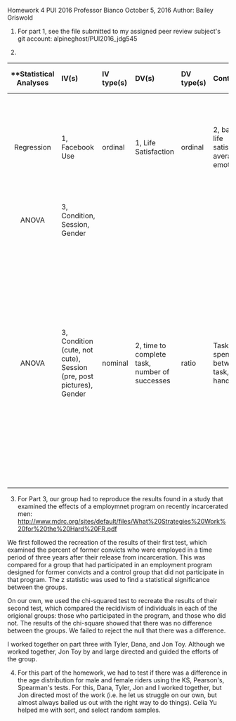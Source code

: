 Homework 4
PUI 2016
Professor Bianco
October 5, 2016
Author: Bailey Griswold

1. For part 1, see the file submitted to my assigned peer review subject's git account: alpineghost/PUI2016\_jdg545

2.


| **Statistical Analyses	|  IV(s)  |  IV type(s) |  DV(s)  |  DV type(s)  |  Control Var | Control Var type  | Question to be answered | _H0_ | alpha | link to paper **| 
|:----------:|:----------|:------------|:-------------|:-------------|:------------|:------------- |:------------------|:----:|:-------:|:-------|
Regression	| 1, Facebook Use | ordinal | 1, Life Satisfaction | ordinal | 2, baseline life satisfaction, average emotions | ordinal | 	Does facebook use influence how people feel moment to moment and their overall life satisfaction? | Self-reported feelings before facebook use <= self-reported feelings after facebook use | 0.05 | [Facebook Use Predicts Declines in Subjective Well-Being in Young Adults](http://journals.plos.org/plosone/article?id=10.1371/journal.pone.0069841) |
  |ANOVA|3, Condition, Session, Gender||||||| 
  ANOVA	| 3, Condition (cute, not cute), Session (pre, post pictures), Gender | nominal | 2, time to complete task, number of successes | ratio | Task, time spent between task, right handedness | nominal, bonomial | 	Does viewing cute animals cause an increase in careful behavior? | difference in pre picture and post picture task completion time and number of task successes in "cute" test group <= difference difference in pre picture and post picture task completion time and number of task successes in control group  | 0.05 | [The Power of Kawaii: Viewing Cute Images Promotes a Careful Behavior and Narrows Attentional Focus](http://journals.plos.org/plosone/article?id=10.1371/journal.pone.0046362) |
  
  3. For Part 3, our group had to reproduce the results found in a study that examined the effects of a employmnet program on recently incarcerated men: http://www.mdrc.org/sites/default/files/What%20Strategies%20Work%20for%20the%20Hard%20FR.pdf 

We first followed the recreation of the results of their first test, which examined the percent of former convicts who were employed in a time period of three years after their release from incarceration. This was compared for a group that had participated in an employment program designed for former convicts and a control group that did not participate in that program.  The z statistic was used to find a statistical significance between the groups.

On our own, we used the chi-squared test to recreate the results of their second test, which compared the recidivism of individuals in each of the origional groups: those who participated in the program, and those who did not.  The results of the chi-square showed that there was no difference between the groups.  We failed to reject the null that there was a difference.

I worked together on part three with Tyler, Dana, and Jon Toy.  Although we worked together, Jon Toy by and large directed and guided the efforts of the group.

4. For this part of the homework, we had to test if there was a difference in the age distribution for male and female riders using the KS, Pearson's, Spearman's tests.  For this, Dana, Tyler, Jon and I worked together, but Jon directed most of the work (i.e. he let us struggle on our own, but almost always bailed us out with the right way to do things).  Celia Yu helped me with sort, and select random samples.  
